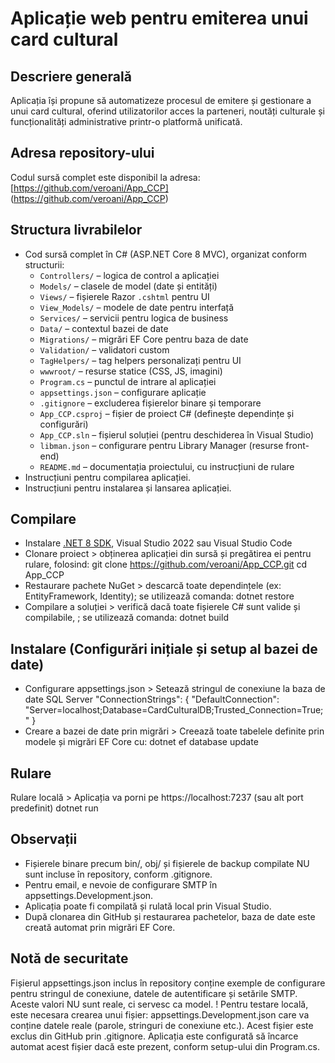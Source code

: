 # Aplicație web pentru emiterea unui card cultural

## Descriere generală
Aplicația își propune să automatizeze procesul de emitere și gestionare a unui card cultural, oferind utilizatorilor acces la parteneri, noutăți culturale și funcționalități administrative printr-o platformă unificată.

## Adresa repository-ului
Codul sursă complet este disponibil la adresa: [https://github.com/veroani/App_CCP] (https://github.com/veroani/App_CCP)

## Structura livrabilelor
- Cod sursă complet în C# (ASP.NET Core 8 MVC), organizat conform structurii:
	- `Controllers/` – logica de control a aplicației
	- `Models/` – clasele de model (date și entități)
	- `Views/` – fișierele Razor `.cshtml` pentru UI
	- `View_Models/` – modele de date pentru interfață
	- `Services/` – servicii pentru logica de business
	- `Data/` – contextul bazei de date
	- `Migrations/` – migrări EF Core pentru baza de date
	- `Validation/` – validatori custom
	- `TagHelpers/` – tag helpers personalizați pentru UI
	- `wwwroot/` – resurse statice (CSS, JS, imagini)
	- `Program.cs` – punctul de intrare al aplicației
	- `appsettings.json` – configurare aplicație
	- `.gitignore` – excluderea fișierelor binare și temporare
	- `App_CCP.csproj` – fișier de proiect C# (definește dependințe și configurări)
	- `App_CCP.sln` – fișierul soluției (pentru deschiderea în Visual Studio)
	- `libman.json` – configurare pentru Library Manager (resurse front-end)
	- `README.md` – documentația proiectului, cu instrucțiuni de rulare
- Instrucțiuni pentru compilarea aplicației.
- Instrucțiuni pentru instalarea și lansarea aplicației.

## Compilare
- Instalare [.NET 8 SDK](https://dotnet.microsoft.com/en-us/download/dotnet/8.0), Visual Studio 2022 sau Visual Studio Code
- Clonare proiect > obținerea aplicației din sursă și pregătirea ei pentru rulare, folosind:
git clone https://github.com/veroani/App_CCP.git
cd App_CCP
- Restaurare pachete NuGet > descarcă toate dependințele (ex: EntityFramework, Identity); se utilizează comanda:
dotnet restore
- Compilare a soluției > verifică dacă toate fișierele C# sunt valide și compilabile, ; se utilizează comanda:
dotnet build

## Instalare (Configurări inițiale și setup al bazei de date)
- Configurare appsettings.json > Setează stringul de conexiune la baza de date SQL Server
"ConnectionStrings": {
  "DefaultConnection": "Server=localhost;Database=CardCulturalDB;Trusted_Connection=True;"
}
- Creare a bazei de date prin migrări > Creează toate tabelele definite prin modele și migrări EF Core cu:
dotnet ef database update

## Rulare
Rulare locală > Aplicația va porni pe https://localhost:7237 (sau alt port predefinit) 
dotnet run

## Observații 
- Fișierele binare precum bin/, obj/ și fișierele de backup compilate NU sunt incluse în repository, conform .gitignore.
- Pentru email, e nevoie de configurare SMTP în appsettings.Development.json.
- Aplicația poate fi compilată și rulată local prin Visual Studio. 
- După clonarea din GitHub și restaurarea pachetelor, baza de date este creată automat prin migrări EF Core. 

## Notă de securitate
Fișierul appsettings.json inclus în repository conține exemple de configurare pentru stringul de conexiune, datele de autentificare și setările SMTP. Aceste valori NU sunt reale, ci servesc ca model.
! Pentru testare locală, este necesara crearea unui fișier: appsettings.Development.json care va conține datele reale (parole, stringuri de conexiune etc.). Acest fișier este exclus din GitHub prin .gitignore.
Aplicația este configurată să încarce automat acest fișier dacă este prezent, conform setup-ului din Program.cs.